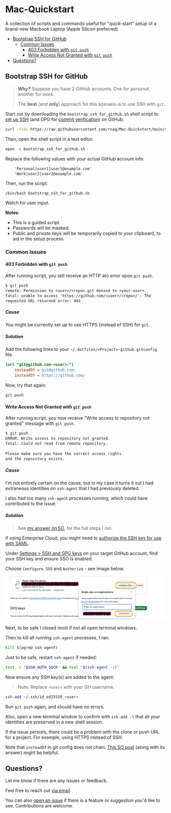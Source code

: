 # Mac-Quickstart

A collection of scripts and commands useful for "quick-start" setup of a brand-new Macbook Laptop (Apple Silicon preferred)

-   [Bootstrap SSH for GitHub](#bootstrap-ssh-for-github)
    -   [Common Issues](#common-issues)
        -   [403 Forbidden with `git push`](#403-forbidden-with-git-push)
        -   [Write Access Not Granted with `git push`](#write-access-not-granted-with-git-push)
-   [Questions?](#questions)

## Bootstrap SSH for GitHub

> **_Why?_** Suppose you have 2 GitHub accounts. One for _personal_, another for _work_.
>
> The **best** (and **only**) approach for this scenario is to use SSH with `git`.

Start out by downloading the `bootstrap_ssh_for_github.sh` shell script
to [set up SSH](https://docs.github.com/en/authentication/connecting-to-github-with-ssh) (and GPG for [commit verification](https://docs.github.com/en/authentication/managing-commit-signature-verification/about-commit-signature-verification)) on GitHub:

```sh
curl -fsSL https://raw.githubusercontent.com/rnag/Mac-Quickstart/main/scripts/bootstrap_ssh_for_github.sh -o bootstrap_ssh_for_github.sh
```

Then, open the shell script in a text editor.

```sh
open -e bootstrap_ssh_for_github.sh
```

Replace the following values with your actual GitHub account info:

```
    'Personal|user1|user1@example.com'
    'Work|user2|user2@example.com'
```

Then, run the script:

```sh
/bin/bash bootstrap_ssh_for_github.sh
```

Watch for user input.

**Notes**:

-   This is a guided script.
-   Passwords will be masked.
-   Public and private keys will be temporarily copied to your clipboard, to aid in the setup process.

### Common Issues

#### 403 Forbidden with `git push`

After running script, you still receive
an HTTP `403` error upon `git push`.

```console
$ git push
remote: Permission to <user>/<repo>.git denied to <your-user>.
fatal: unable to access 'https://github.com/<user>/<repo>/': The requested URL returned error: 403
```

##### Cause

You might be currently set up to use HTTPS (instead of SSH) for `git`.

##### Solution

Add the following lines to your `~/.dotfiles/<Project>-github.gitconfig` file.

```ini
[url "git@github.com-<user>:"]
    insteadOf = git@github.com:
    insteadOf = https://github.com/
```

Now, try that again:

```sh
git push
```

#### Write Access Not Granted with `git push`

After running script, you now receive "Write access to repository not granted" message with `git push`.

```console
$ git push
ERROR: Write access to repository not granted.
fatal: Could not read from remote repository.

Please make sure you have the correct access rights
and the repository exists.
```

##### Cause

I'm not entirely certain on the cause, but in my case it turns it out I had extraneous identities on `ssh-agent` that I had previously deleted.

I also had too many `ssh-agent` processes running, which could have contributed to the issue.

##### Solution

> See [my answer on SO](https://stackoverflow.com/a/77982773/10237506), for the full steps I ran.

If using Enterprise Cloud, you might need to
[authorize the SSH key for use with SAML](https://docs.github.com/en/enterprise-cloud@latest/authentication/authenticating-with-saml-single-sign-on/authorizing-an-ssh-key-for-use-with-saml-single-sign-on).

Under [Settings > SSH and GPG keys](https://github.com/settings/keys) on your target GitHub account, find your SSH key and ensure SSO is enabled.

Choose `Configure SSO` and `Authorize` - see image below.

![Configure SSO for SSH Key](./images/configure-sso-for-ssh-key.png)

Next, to be safe I closed most if not all open terminal windows.

Then to kill all running `ssh-agent` processes, I ran:

```sh
kill $(pgrep ssh-agent)
```

Just to be safe, restart `ssh-agent` if needed:

```sh
test -z "$SSH_AUTH_SOCK" && eval "$(ssh-agent -s)"
```

Now ensure any SSH key(s) are added to the agent:

> Note: Replace `<user>` with your GH username.

```sh
ssh-add ~/.ssh/id_ed25519_<user>
```

Run `git push` again, and should have no errors.

Also, open a new terminal window to confirm with `ssh-add -l` that all your identities are preserved in a new shell session.

If the issue persists, there could be a problem with the clone or push URL for a project. For example, using HTTPS instead of SSH.

Note that `insteadOf` in git config does not chain. [This SO post][1] (along with its answer) might be helpful.

[1]: https://stackoverflow.com/q/77983896/10237506

## Questions?

Let me know if there are any issues or feedback.

Feel free to reach out [via email](mailto:me@ritviknag.com).

You can also [open an issue](https://github.com/rnag/Mac-Quickstart/issues) if there is a feature or suggestion you'd like to see. Contributions are welcome.
